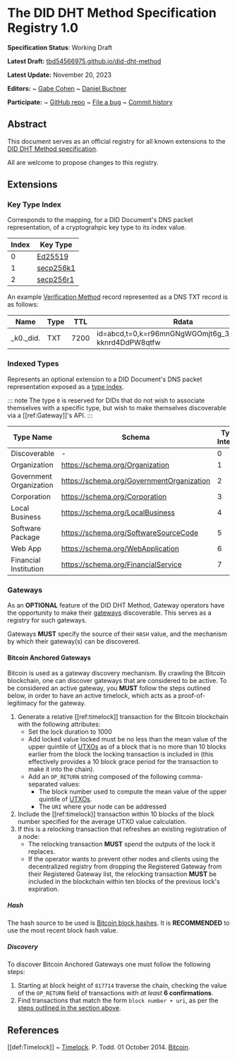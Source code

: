 The DID DHT Method Specification Registry 1.0
==================

**Specification Status**: Working Draft

**Latest Draft:** [tbd54566975.github.io/did-dht-method](https://tbd54566975.github.io/did-dht-method)

**Latest Update:** November 20, 2023

**Editors:**
~ [Gabe Cohen](https://github.com/decentralgabe)
~ [Daniel Buchner](https://github.com/csuwildcat)

**Participate:**
~ [GitHub repo](https://github.com/TBD54566975/did-dht-method)
~ [File a bug](https://github.com/TBD54566975/did-dht-method/issues)
~ [Commit history](https://github.com/TBD54566975/did-dht-method/commits/main)

## Abstract

This document serves as an official registry for all known extensions to the [DID DHT Method specification](../index.html).

All are welcome to propose changes to this registry.

## Extensions

### Key Type Index

Corresponds to the mapping, for a DID Document's DNS packet representation, of a cryptograhpic key type to its index value.

| Index | Key Type                                               |
| ----- | ------------------------------------------------------ |
| 0     | [Ed25519](https://ed25519.cr.yp.to/)                   |
| 1     | [secp256k1](https://en.bitcoin.it/wiki/Secp256k1)      |
| 2     | [secp256r1](https://neuromancer.sk/std/secg/secp256r1) |


An example [Verification Method]((https://www.w3.org/TR/did-core/#verification-methods)) record represented as a DNS TXT
record is as follows:

| Name      | Type | TTL  | Rdata                                                     |
| --------- | ---- | ---- | --------------------------------------------------------- |
| _k0._did. | TXT  | 7200 | id=abcd,t=0,k=r96mnGNgWGOmjt6g_3_0nd4Kls5-kknrd4DdPW8qtfw |

### Indexed Types

Represents an optional extension to a DID Document's DNS packet representation exposed as a [type index](../index.html#type-indexing).

::: note
The type `0` is reserved for DIDs that do not wish to associate themselves with a specific type, but wish to make
themselves discoverable via a [[ref:Gateway]]'s API.
:::

| Type Name               | Schema                                    | Type Integer |
|-------------------------|-------------------------------------------| ------------ |
| Discoverable            | -                                         | 0            |
| Organization            | https://schema.org/Organization           | 1            |
| Government Organization | https://schema.org/GovernmentOrganization | 2            |
| Corporation             | https://schema.org/Corporation            | 3            |
| Local Business          | https://schema.org/LocalBusiness          | 4            |
| Software Package        | https://schema.org/SoftwareSourceCode     | 5            |
| Web App                 | https://schema.org/WebApplication         | 6            |
| Financial Institution   | https://schema.org/FinancialService       | 7            |

### Gateways

As an **OPTIONAL** feature of the DID DHT Method, Gateway operators have the opportunity to make their [gateways](../index.html#gateways) discoverable. This serves as a registry for such gateways.

Gateways ****MUST**** specify the source of their `HASH` value, and the mechanism by which their gateway(s) can be discovered.

#### Bitcoin Anchored Gateways

Bitcoin is used as a gateway discovery mechanism. By crawling the Bitcoin blockchain, one can discover gateways that are considered to be active. To be considered an active gateway, you ****MUST**** follow the steps outlined below, in order to have an active timelock, which acts as a proof-of-legitimacy for the gateway.

1. Generate a relative [[ref:timelock]] transaction for the Bitcoin blockchain with the following attributes:
    - Set the lock duration to 1000
    - Add locked value locked must be no less than the mean value of the upper quintile of [UTXOs](https://en.wikipedia.org/wiki/Unspent_transaction_output) as of a block that is no more than 10 blocks earlier from the block the locking transaction is included in (this effectively provides a 10 block grace period for the transaction to make it into the chain).
    - Add an `OP_RETURN` string composed of the following comma-separated values:
        - The block number used to compute the mean value of the upper quintile of [UTXOs](https://en.wikipedia.org/wiki/Unspent_transaction_output).
        - The `URI` where your node can be addressed
2. Include the [[ref:timelock]] transaction within 10 blocks of the block number specified for the average UTXO value calculation.
3. If this is a relocking transaction that refreshes an existing registration of a node:
    - The relocking transaction ****MUST**** spend the outputs of the lock it replaces.
    - If the operator wants to prevent other nodes and clients using the decentralized registry from dropping the Registered Gateway from their Registered Gateway list, the relocking transaction ****MUST**** be included in the blockchain within ten blocks of the previous lock's expiration.

##### Hash

The hash source to be used is [Bitcoin block hashes](https://csrc.nist.gov/glossary/term/block_header#:~:text=Definitions%3A,cryptographic%20nonce%20(if%20needed).). It is ****RECOMMENDED**** to use the most recent block hash value.

##### Discovery

To discover Bitcoin Anchored Gateways one must follow the following steps:

1. Starting at block height of `817714` traverse the chain, checking the value of the `OP_RETURN` field of transactions with _at least_ **6 confirmations**.
2. Find transactions that match the form `block number + uri`, as per the [steps outlined in the section above](#bitcoin-anchored-gateways).

## References

[[def:Timelock]]
~ [Timelock](https://github.com/bitcoin/bips/blob/master/bip-0065.mediawiki). P. Todd. 01 October 2014.
[Bitcoin](https://github.com/bitcoin).